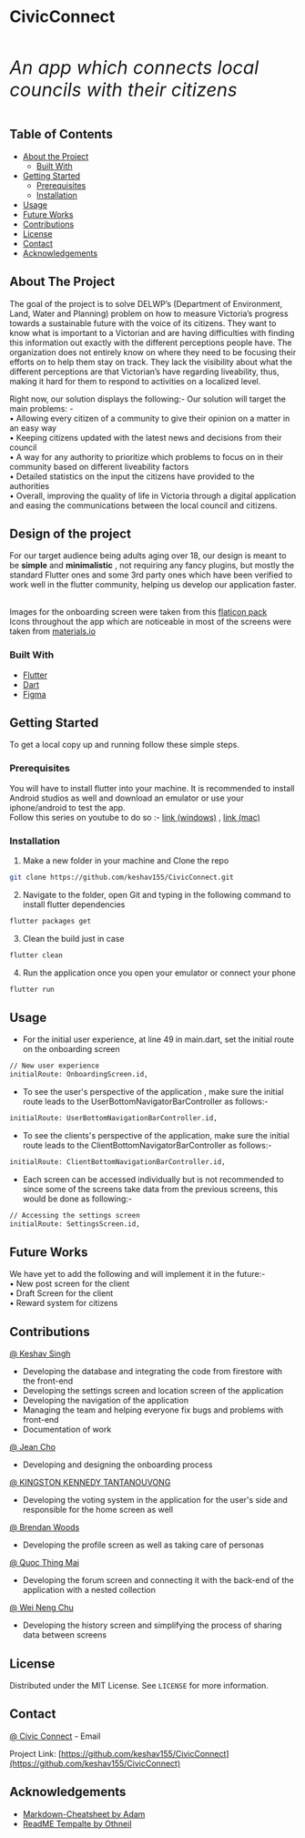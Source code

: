 <!--
*** Thanks for checking out this README Template. If you have a suggestion that would
*** make this better, please fork the repo and create a pull request or simply open
*** an issue with the tag "enhancement".
*** Thanks again! Now go create something AMAZING! :D
***
***
***
*** To avoid retyping too much info. Do a search and replace for the following:
*** github_username, repo_name, twitter_handle, email..
-->





<!-- PROJECT SHIELDS -->
<!--
*** I'm using markdown "reference style" links for readability.
*** Reference links are enclosed in brackets [ ] instead of parentheses ( ).
*** See the bottom of this document for the declaration of the reference variables
*** for contributors-url, forks-url, etc. This is an optional, concise syntax you may use.
*** https://www.markdownguide.org/basic-syntax/#reference-style-links
-->


# CivicConnect
<br />
<br />
<t> <i> <font size=6>An app which connects local councils with their citizens </font> </i> </t>
<br />
<br />


<!-- TABLE OF CONTENTS -->
## Table of Contents

* [About the Project](#about-the-project)
  * [Built With](#built-with)
* [Getting Started](#getting-started)
  * [Prerequisites](#prerequisites)
  * [Installation](#installation)
* [Usage](#usage)
* [Future Works](#Future-Works)
* [Contributions](#contributions)
* [License](#license)
* [Contact](#contact)
* [Acknowledgements](#acknowledgements)



<!-- ABOUT THE PROJECT -->
## About The Project

The goal of the project is to solve DELWP’s (Department of Environment, Land, Water and Planning) problem on how to measure Victoria’s progress towards a sustainable future with the voice of its citizens. They want to know what is important to a Victorian and are having difficulties with finding this information out exactly with the different perceptions people have. The organization does not entirely know on where they need to be focusing their efforts on to help them stay on track.  They lack the visibility about what the different perceptions are that Victorian’s have regarding liveability, thus, making it hard for them to respond to activities on a localized level. 

Right now, our solution displays the following:-
Our solution will target the main problems: -
<br />
•	Allowing every citizen of a community to give their opinion on a matter in an easy way
<br />
•	Keeping citizens updated with the latest news and decisions from their council
<br />
•	A way for any authority to prioritize which problems to focus on in their community based on different liveability factors
<br />
•	Detailed statistics on the input the citizens have provided to the authorities
<br />
•	Overall, improving the quality of life in Victoria through a digital application and easing the communications between the local council and citizens.

<!-- ABOUT THE PROJECT -->
## Design of the project

For our target audience being adults aging over 18, our design is meant to be __simple__ and __minimalistic__ , not requiring any fancy plugins, but mostly the standard Flutter ones and some 3rd party ones which have been verified to work well in the flutter community, helping us develop our application faster.

<br />
Images for the onboarding screen were taken from this <a href="https://www.flaticon.com/packs/politics-18?word=govern">flaticon pack</a>
<br />
Icons throughout the app which are noticeable in most of the screens were taken from <a href="https://material.io/resources/icons/?style=baseline">materials.io</a>




### Built With

* [Flutter](https://flutter.dev/)
* [Dart](https://dart.dev/)
* [Figma](https://www.figma.com/)



<!-- GETTING STARTED -->
## Getting Started

To get a local copy up and running follow these simple steps.

### Prerequisites

You will have to install flutter into your machine. It is recommended to install Android studios as well and download an emulator or use your iphone/android to test the app.
<br />
Follow this series on youtube to do so :- <a href="https://www.youtube.com/watch?v=Z2ugnpCQuyw&t=3s">link (windows)</a>  , <a href="https://www.youtube.com/watch?v=hL7pkX1Pfko">link (mac)</a>

### Installation

1. Make a new folder in your machine and Clone the repo
```sh
git clone https://github.com/keshav155/CivicConnect.git
```

 2. Navigate to the folder, open Git and typing in the following command to install flutter dependencies
```sh
flutter packages get
```

3. Clean the build just in case
```sh
flutter clean
```

4. Run the application once you open your emulator or connect your phone

```sh
flutter run
```



<!-- USAGE EXAMPLES -->
## Usage

- For the initial user experience, at line 49 in main.dart, set the initial route on the onboarding screen
```sh
// New user experience
initialRoute: OnboardingScreen.id,
```
- To see the user's perspective of the application , make sure the initial route leads to the UserBottomNavigatorBarController as follows:-
```sh
initialRoute: UserBottomNavigationBarController.id,
```
- To see the clients's perspective of the application, make sure the initial route leads to the ClientBottomNavigatorBarController as follows:-
```sh
initialRoute: ClientBottomNavigationBarController.id,
```
- Each screen can be accessed individually but is not recommended to since some of the screens take data from the previous screens, this would be done as following:- 
```sh
// Accessing the settings screen
initialRoute: SettingsScreen.id,
```
## Future Works
We have yet to add the following and will implement it in the future:-
<br />
•	 New post screen for the client 
<br />
•	 Draft Screen for the client
<br />
•	 Reward system for citizens
<br />



<!-- CONTRIBUTING -->
## Contributions
[@ Keshav Singh](mailto:keshav1555@gmail.com)
<br />
- Developing the database and integrating the code from firestore with the front-end
- Developing the settings screen and location screen of the application
- Developing the navigation of the application
- Managing the team and helping everyone fix bugs and problems with front-end
- Documentation of work

[@ Jean Cho](mailto:choyej@deakin.edu.au)
<br />
- Developing and designing the onboarding process

[@ KINGSTON KENNEDY TANTANOUVONG](mailto:ktantanouvong@deakin.edu.au)
<br />
- Developing the voting system in the application for the user's side and responsible for the home screen as well

[@ Brendan Woods](mailto:bjwoods@deakin.edu.au)
<br />
- Developing the profile screen as well as taking care of personas 

[@ Quoc Thing Mai](mailto:qtmai@deakin.edu.au)
<br />
- Developing the forum screen and connecting it with the back-end of the application with a nested collection

[@ Wei Neng Chu](mailto:wnchu@deakin.edu.au)
<br />
- Developing the history screen and simplifying the process of sharing data between screens


<!-- LICENSE -->
## License

Distributed under the MIT License. See `LICENSE` for more information.



<!-- CONTACT -->
## Contact

[@ Civic Connect](mailto:keshav1555@gmail.com) - Email

Project Link: [https://github.com/keshav155/CivicConnect](https://github.com/keshav155/CivicConnect)



<!-- ACKNOWLEDGEMENTS -->
## Acknowledgements

* [Markdown-Cheatsheet by Adam](https://github.com/adam-p/markdown-here/wiki/Markdown-Cheatsheet)
* [ReadME Tempalte by Othneil](https://github.com/othneildrew/Best-README-Template)





<!-- MARKDOWN LINKS & IMAGES -->
<!-- https://www.markdownguide.org/basic-syntax/#reference-style-links -->
[contributors-shield]: https://img.shields.io/github/contributors/github_username/repo.svg?style=flat-square
[contributors-url]: https://github.com/github_username/repo/graphs/contributors
[forks-shield]: https://img.shields.io/github/forks/github_username/repo.svg?style=flat-square
[forks-url]: https://github.com/github_username/repo/network/members
[stars-shield]: https://img.shields.io/github/stars/github_username/repo.svg?style=flat-square
[stars-url]: https://github.com/github_username/repo/stargazers
[issues-shield]: https://img.shields.io/github/issues/github_username/repo.svg?style=flat-square
[issues-url]: https://github.com/github_username/repo/issues
[license-shield]: https://img.shields.io/github/license/github_username/repo.svg?style=flat-square
[license-url]: https://github.com/github_username/repo/blob/master/LICENSE.txt
[linkedin-shield]: https://img.shields.io/badge/-LinkedIn-black.svg?style=flat-square&logo=linkedin&colorB=555
[linkedin-url]: https://linkedin.com/in/github_username
[product-screenshot]: images/app-preview.gif
